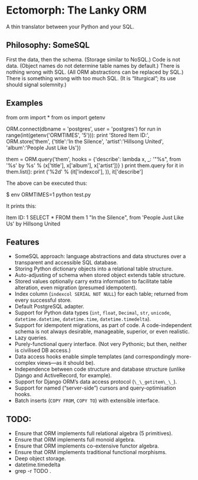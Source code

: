 Ectomorph: The Lanky ORM
============

A thin translator between your Python and your SQL.

Philosophy: SomeSQL
----------
First the data, then the schema. (Storage similar to NoSQL.)
Code is not data. (Object names do not determine table names by default.)
There is nothing wrong with SQL. (All ORM abstractions can be replaced by SQL.)
There is something wrong with too much SQL. (It is “liturgical”; its use should signal solemnity.)

Examples
--------

  from orm import *
  from os import getenv
  
  ORM.connect(dbname = 'postgres', user = 'postgres')
  for run in range(int(getenv('ORMTIMES', '5'))):
    print 'Stored Item ID:', ORM.store('them', {'title':'In the Silence', 'artist':'Hillsong United', 'album':'People Just Like Us'})
  
  them  = ORM.query('them',
    hooks = {'describe': lambda x, _: '"%s", from \'%s\' by %s' % (x['title'], x['album'], x['artist'])}
)
  print them.query
  for it in them.list():
    print ('%2d' % (it['indexcol'], )), it['describe']

The above can be executed thus:

  $ env ORMTIMES=1 python test.py

It prints this:

  Item ID: 1
  SELECT * FROM them
   1 "In the Silence", from 'People Just Like Us' by Hillsong United

Features
--------
- SomeSQL approach: language abstractions and data structures over a transparent and accessible SQL database.
- Storing Python dictionary objects into a relational table structure.
- Auto-adjusting of schema when stored object extends table structure.
- Stored values optionally carry extra information to facilitate table alteration, even migration (presumed idempotent).
- Index column (`indexcol SERIAL NOT NULL`) for each table; returned from every successful store.
- Default PostgreSQL adapter.
- Support for Python data types (`int`, `float`, `Decimal`, `str`, `unicode`, `datetime.datetime`, `datetime.time`, `datetime.timedelta`).
- Support for idempotent migrations, as part of code. A code-independent schema is not always desirable, manageable, superior, or even realistic.
- Lazy queries.
- Purely-functional query interface. (Not very Pythonic; but then, neither is civilised DB access.)
- Data access hooks enable simple templates (and correspondingly more-complex views—as it should be).
- Independence between code structure and database structure (unlike Django and ActiveRecord, for example).
- Support for Django ORM’s data access protocol (`\_\_getitem\_\_`).
- Support for named (“server-side”) cursors and query-optimisation hooks.
- Batch inserts (`COPY FROM`, `COPY TO`) with extensible interface.

TODO:
----
- Ensure that ORM implements full relational algebra (5 primitives).
- Ensure that ORM implements full monoid algebra.
- Ensure that ORM implements co-extensive functor algebra.
- Ensure that ORM implements traditional functional morphisms.
- Deep object storage.
- datetime.timedelta
- grep -r TODO .
